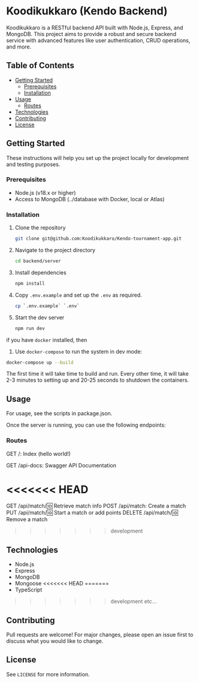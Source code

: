 # Koodikukkaro (Kendo Backend)

Koodikukkaro is a RESTful backend API built with Node.js, Express, and MongoDB. This project aims to provide a robust and secure backend service with advanced features like user authentication, CRUD operations, and more.

## Table of Contents

- [Getting Started](#getting-started)
  - [Prerequisites](#prerequisites)
  - [Installation](#installation)
- [Usage](#usage)
  - [Routes](#routes)
- [Technologies](#technologies)
- [Contributing](#contributing)
- [License](#license)

## Getting Started

These instructions will help you set up the project locally for development and testing purposes.

### Prerequisites

- Node.js (v18.x or higher)
- Access to MongoDB (../database with Docker, local or Atlas)

### Installation

1. Clone the repository

   ```bash
   git clone git@github.com:Koodikukkaro/Kendo-tournament-app.git
   ```

2. Navigate to the project directory

    ```bash
    cd backend/server
    ```

3. Install dependencies

    ```bash
    npm install
    ```

4. Copy `.env.example` and set up the `.env` as required.

    ```bash
    cp `.env.example` `.env`
    ```

5. Start the dev server

    ```bash
    npm run dev
    ```

if you have `docker` installed, then

1. Use `docker-compose` to run the system in dev mode:

  ```bash
  docker-compose up --build
  ```

The first time it will take time to build and run. Every other time, it will take 2-3 minutes to setting up and 20-25 seconds to shutdown the containers.

## Usage

For usage, see the scripts in package.json.

Once the server is running, you can use the following endpoints:

### Routes

GET /: Index (hello world!)

GET /api-docs: Swagger API Documentation

<<<<<<< HEAD
=======
GET /api/match/:id: Retrieve match info
POST /api/match: Create a match
PUT /api/match/:id: Start a match or add points
DELETE /api/match/:id: Remove a match

>>>>>>> development
## Technologies

- Node.js
- Express
- MongoDB
- Mongoose
<<<<<<< HEAD
=======
- TypeScript
>>>>>>> development
etc...

## Contributing

Pull requests are welcome! For major changes, please open an issue first to discuss what you would like to change.

## License

See `LICENSE` for more information.
